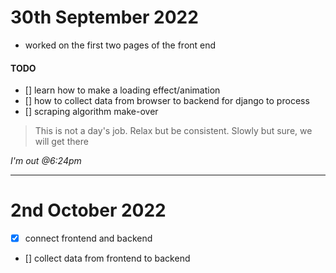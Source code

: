 # 30th September 2022
* worked on the first two pages of the front end

#### TODO
- []  learn how to make a loading effect/animation
- []  how to collect data from browser to backend for django to process
- []  scraping algorithm make-over

> This is not a day's job. Relax but be consistent. Slowly but sure, we will get there

_I'm out @6:24pm_

---
# 2nd October 2022
- [x] connect frontend and backend
- [] collect data from frontend to backend
